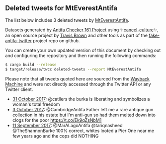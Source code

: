 ## Deleted tweets for MtEverestAntifa

The list below includes 3 deleted tweets by
[MtEverestAntifa](https://twitter.com/MtEverestAntifa).



Datasets generated by [Antifa Checker 161 Project](https://twitter.com/antifacheck161) using ✨[cancel-culture](https://github.com/travisbrown/cancel-culture)✨, an open source project by 
[Travis Brown](https://twitter.com/travisbrown) and other tools as part of the 
[fake-antifa-twitter](https://github.com/antifacheck161/fake-antifa-twitter) project repo on github.

You can create your own updated version of this document by checking out and configuring the
repository and then running the following commands:

```bash
$ cargo build --release
$ target/release/twcc deleted-tweets --report MtEverestAntifa
```

Please note that all tweets quoted here are sourced from the
[Wayback Machine](https://web.archive.org) and were not directly accessed through the Twitter API or
any Twitter client.

* [31 October 2017](https://web.archive.org/web/20171031214004/https://twitter.com/MtEverestAntifa/status/925477497759821825): @catllers the burka is liberating and symbolizes a woman's total freedom <!--925477497759821825-->
* [ 3 October 2017](https://web.archive.org/web/20171003141340/https://twitter.com/MtEverestAntifa/status/915218297272102914): @CambridgeAntifa Father left me a rare antique gun collection in his estate but I'm anti-gun so had them melted down into clogs for the poor https://t.co/Ek9qZsNbM1 <!--915218297272102914-->
* [11 September 2017](https://web.archive.org/web/20170911213257/https://twitter.com/MtEverestAntifa/status/907356313512022016): @MarALagoAntifa @tariqnasheed @TheShannonBurke  100% correct, whites looted a Pier One near me few years ago and the cops did NOTHING <!--907356313512022016-->
